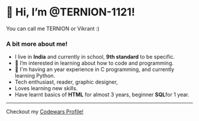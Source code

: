 # 👋 Hi, I’m @TERNION-1121!

You can call me TERNION or Vikrant :)


### A bit more about me!
- I live in **India** and currently in school, **9th standard** to be specific.
- 👀 I’m interested in learning about how to code and programming.
- 🌱 I'm having an year experience in C programming, and currently learning Python.
- Tech enthusiast, reader, graphic designer, 
- Loves learning new skills.
- Have learnt basics of **HTML** for almost 3 years, beginner **SQL**for 1 year.
  
<hr>

Checkout my [Codewars Profile!](https://www.codewars.com/users/TERNION2205)
<!---
TERNION-1121/TERNION-1121 is a ✨ special ✨ repository because its `README.md` (this file) appears on your GitHub profile.
You can click the Preview link to take a look at your changes.
--->

